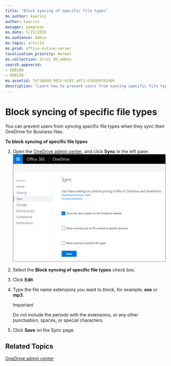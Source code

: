 ```yaml
---
title: "Block syncing of specific file types"
ms.author: kaarins
author: kaarins
manager: pamgreen
ms.date: 5/21/2018
ms.audience: Admin
ms.topic: article
ms.prod: office-online-server
localization_priority: Normal
ms.collection: Strat_OD_admin
search.appverid:
- ODB160
- ODB150
ms.assetid: 7d7168dd-9015-4245-a971-61b504f834d6
description: "Learn how to prevent users from syncing specific file types using the OneDrive admin center. "
---
```


# Block syncing of specific file types

You can prevent users from syncing specific file types when they sync their OneDrive for Business files.
  
 **To block syncing of specific file types**
  
1. Open the [OneDrive admin center](https://admin.onedrive.com/?v=SyncSettings), and click **Sync** in the left pane. 
    ![The Sync tab of the OneDrive admin center](media/1c3bf6d6-7b82-4c73-9df7-c8551a0c2922.png)
  
2. Select the **Block syncing of specific file types** check box. 
    
3. Click **Edit**.
    
4. Type the file name extensions you want to block, for example: **exe** or **mp3**. 
    
    > [!IMPORTANT]
    > Do not include the periods with the extensions, or any other punctuation, spaces, or special characters. 
  
5. Click **Save** on the Sync page. 
    
## Related Topics

[OneDrive admin center](https://support.office.com/article/b5665060-530f-40a3-b34a-9e935169b2e0)
  

